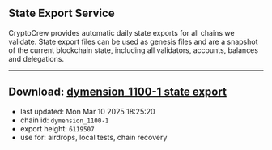 ## State Export Service
CryptoCrew provides automatic daily state exports for all chains we validate. State export files can be used as genesis files and are a snapshot of the current blockchain state, including all validators, accounts, balances and delegations.

---
**Download: [dymension_1100-1 state export](https://dl-eu2.ccvalidators.com/SERVICE/dymension/dymension_1100-1_export_6119507.json)**
---

- last updated: Mon Mar 10 2025 18:25:20
- chain id: `dymension_1100-1`
- export height: `6119507`
- use for: airdrops, local tests, chain recovery

